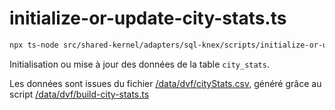 # initialize-or-update-city-stats.ts

```sh
npx ts-node src/shared-kernel/adapters/sql-knex/scripts/initialize-or-update-city-stats.ts
```

Initialisation ou mise à jour des données de la table `city_stats`.

Les données sont issues du fichier [/data/dvf/cityStats.csv](./../../../../../data/dvf/cityStats.csv), généré grâce au script [/data/dvf/build-city-stats.ts](./../../../../../data/dvf/build-city-stats.ts)
